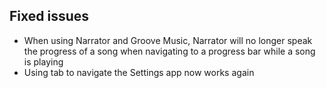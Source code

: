 ## Fixed issues
- When using Narrator and Groove Music, Narrator will no longer speak the progress of a song when navigating to a progress bar while a song is playing
- Using tab to navigate the Settings app now works again